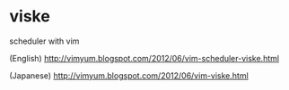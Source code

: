 viske
=====

scheduler with vim

(English)
http://vimyum.blogspot.com/2012/06/vim-scheduler-viske.html

(Japanese)
http://vimyum.blogspot.com/2012/06/vim-viske.html
